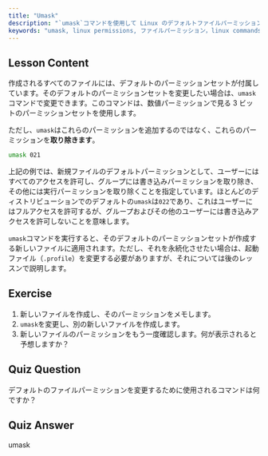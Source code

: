 ```yaml
---
title: "Umask"
description: "`umask`コマンドを使用して Linux のデフォルトファイルパーミッションを制御する方法を学びます。数値パーミッションを理解し、新しいファイルアクセスを簡単に管理します。"
keywords: "umask, linux permissions, ファイルパーミッション，linux commands, 初心者 linux, linux チュートリアル，デフォルトパーミッション"
---
```


## Lesson Content

作成されるすべてのファイルには、デフォルトのパーミッションセットが付属しています。そのデフォルトのパーミッションセットを変更したい場合は、`umask`コマンドで変更できます。このコマンドは、数値パーミッションで見る 3 ビットのパーミッションセットを使用します。

ただし、`umask`はこれらのパーミッションを追加するのではなく、これらのパーミッションを**取り除きます**。

```bash
umask 021
```

上記の例では、新規ファイルのデフォルトパーミッションとして、ユーザーにはすべてのアクセスを許可し、グループには書き込みパーミッションを取り除き、その他には実行パーミッションを取り除くことを指定しています。ほとんどのディストリビューションでのデフォルトの`umask`は`022`であり、これはユーザーにはフルアクセスを許可するが、グループおよびその他のユーザーには書き込みアクセスを許可しないことを意味します。

`umask`コマンドを実行すると、そのデフォルトのパーミッションセットが作成する新しいファイルに適用されます。ただし、それを永続化させたい場合は、起動ファイル（`.profile`）を変更する必要がありますが、それについては後のレッスンで説明します。

## Exercise

1. 新しいファイルを作成し、そのパーミッションをメモします。
2. `umask`を変更し、別の新しいファイルを作成します。
3. 新しいファイルのパーミッションをもう一度確認します。何が表示されると予想しますか？

## Quiz Question

デフォルトのファイルパーミッションを変更するために使用されるコマンドは何ですか？

## Quiz Answer

umask
